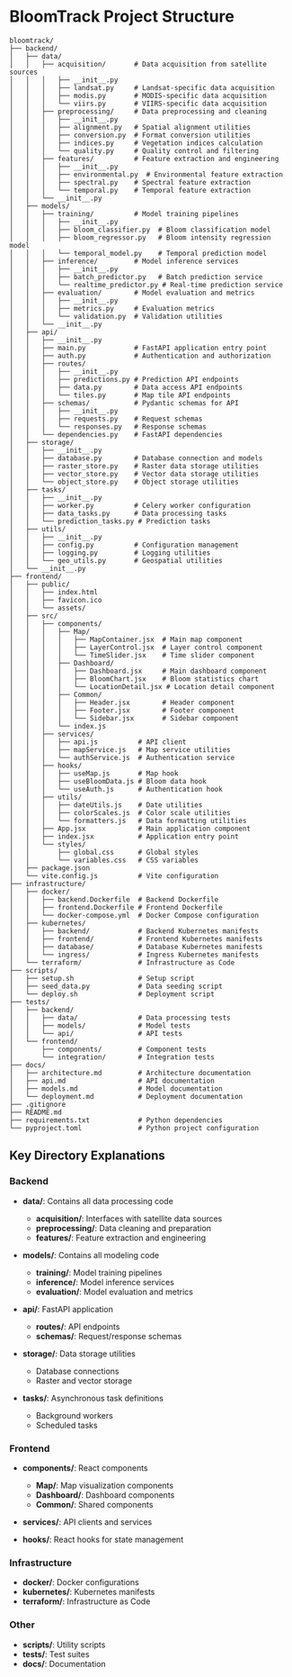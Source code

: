 # BloomTrack Project Structure

```
bloomtrack/
├── backend/
│   ├── data/
│   │   ├── acquisition/       # Data acquisition from satellite sources
│   │   │   ├── __init__.py
│   │   │   ├── landsat.py     # Landsat-specific data acquisition
│   │   │   ├── modis.py       # MODIS-specific data acquisition
│   │   │   └── viirs.py       # VIIRS-specific data acquisition
│   │   ├── preprocessing/     # Data preprocessing and cleaning
│   │   │   ├── __init__.py
│   │   │   ├── alignment.py   # Spatial alignment utilities
│   │   │   ├── conversion.py  # Format conversion utilities
│   │   │   ├── indices.py     # Vegetation indices calculation
│   │   │   └── quality.py     # Quality control and filtering
│   │   ├── features/          # Feature extraction and engineering
│   │   │   ├── __init__.py
│   │   │   ├── environmental.py  # Environmental feature extraction
│   │   │   ├── spectral.py    # Spectral feature extraction
│   │   │   └── temporal.py    # Temporal feature extraction
│   │   └── __init__.py
│   ├── models/
│   │   ├── training/          # Model training pipelines
│   │   │   ├── __init__.py
│   │   │   ├── bloom_classifier.py  # Bloom classification model
│   │   │   ├── bloom_regressor.py   # Bloom intensity regression model
│   │   │   └── temporal_model.py    # Temporal prediction model
│   │   ├── inference/         # Model inference services
│   │   │   ├── __init__.py
│   │   │   ├── batch_predictor.py   # Batch prediction service
│   │   │   └── realtime_predictor.py # Real-time prediction service
│   │   ├── evaluation/        # Model evaluation and metrics
│   │   │   ├── __init__.py
│   │   │   ├── metrics.py     # Evaluation metrics
│   │   │   └── validation.py  # Validation utilities
│   │   └── __init__.py
│   ├── api/
│   │   ├── __init__.py
│   │   ├── main.py            # FastAPI application entry point
│   │   ├── auth.py            # Authentication and authorization
│   │   ├── routes/
│   │   │   ├── __init__.py
│   │   │   ├── predictions.py # Prediction API endpoints
│   │   │   ├── data.py        # Data access API endpoints
│   │   │   └── tiles.py       # Map tile API endpoints
│   │   ├── schemas/           # Pydantic schemas for API
│   │   │   ├── __init__.py
│   │   │   ├── requests.py    # Request schemas
│   │   │   └── responses.py   # Response schemas
│   │   └── dependencies.py    # FastAPI dependencies
│   ├── storage/
│   │   ├── __init__.py
│   │   ├── database.py        # Database connection and models
│   │   ├── raster_store.py    # Raster data storage utilities
│   │   ├── vector_store.py    # Vector data storage utilities
│   │   └── object_store.py    # Object storage utilities
│   ├── tasks/
│   │   ├── __init__.py
│   │   ├── worker.py          # Celery worker configuration
│   │   ├── data_tasks.py      # Data processing tasks
│   │   └── prediction_tasks.py # Prediction tasks
│   ├── utils/
│   │   ├── __init__.py
│   │   ├── config.py          # Configuration management
│   │   ├── logging.py         # Logging utilities
│   │   └── geo_utils.py       # Geospatial utilities
│   └── __init__.py
├── frontend/
│   ├── public/
│   │   ├── index.html
│   │   ├── favicon.ico
│   │   └── assets/
│   ├── src/
│   │   ├── components/
│   │   │   ├── Map/
│   │   │   │   ├── MapContainer.jsx  # Main map component
│   │   │   │   ├── LayerControl.jsx  # Layer control component
│   │   │   │   └── TimeSlider.jsx    # Time slider component
│   │   │   ├── Dashboard/
│   │   │   │   ├── Dashboard.jsx     # Main dashboard component
│   │   │   │   ├── BloomChart.jsx    # Bloom statistics chart
│   │   │   │   └── LocationDetail.jsx # Location detail component
│   │   │   ├── Common/
│   │   │   │   ├── Header.jsx        # Header component
│   │   │   │   ├── Footer.jsx        # Footer component
│   │   │   │   └── Sidebar.jsx       # Sidebar component
│   │   │   └── index.js
│   │   ├── services/
│   │   │   ├── api.js          # API client
│   │   │   ├── mapService.js   # Map service utilities
│   │   │   └── authService.js  # Authentication service
│   │   ├── hooks/
│   │   │   ├── useMap.js       # Map hook
│   │   │   ├── useBloomData.js # Bloom data hook
│   │   │   └── useAuth.js      # Authentication hook
│   │   ├── utils/
│   │   │   ├── dateUtils.js    # Date utilities
│   │   │   ├── colorScales.js  # Color scale utilities
│   │   │   └── formatters.js   # Data formatting utilities
│   │   ├── App.jsx             # Main application component
│   │   ├── index.jsx           # Application entry point
│   │   └── styles/
│   │       ├── global.css      # Global styles
│   │       └── variables.css   # CSS variables
│   ├── package.json
│   └── vite.config.js          # Vite configuration
├── infrastructure/
│   ├── docker/
│   │   ├── backend.Dockerfile  # Backend Dockerfile
│   │   ├── frontend.Dockerfile # Frontend Dockerfile
│   │   └── docker-compose.yml  # Docker Compose configuration
│   ├── kubernetes/
│   │   ├── backend/            # Backend Kubernetes manifests
│   │   ├── frontend/           # Frontend Kubernetes manifests
│   │   ├── database/           # Database Kubernetes manifests
│   │   └── ingress/            # Ingress Kubernetes manifests
│   └── terraform/              # Infrastructure as Code
├── scripts/
│   ├── setup.sh                # Setup script
│   ├── seed_data.py            # Data seeding script
│   └── deploy.sh               # Deployment script
├── tests/
│   ├── backend/
│   │   ├── data/               # Data processing tests
│   │   ├── models/             # Model tests
│   │   └── api/                # API tests
│   └── frontend/
│       ├── components/         # Component tests
│       └── integration/        # Integration tests
├── docs/
│   ├── architecture.md         # Architecture documentation
│   ├── api.md                  # API documentation
│   ├── models.md               # Model documentation
│   └── deployment.md           # Deployment documentation
├── .gitignore
├── README.md
├── requirements.txt            # Python dependencies
└── pyproject.toml              # Python project configuration
```

## Key Directory Explanations

### Backend

- **data/**: Contains all data processing code
  - **acquisition/**: Interfaces with satellite data sources
  - **preprocessing/**: Data cleaning and preparation
  - **features/**: Feature extraction and engineering

- **models/**: Contains all modeling code
  - **training/**: Model training pipelines
  - **inference/**: Model inference services
  - **evaluation/**: Model evaluation and metrics

- **api/**: FastAPI application
  - **routes/**: API endpoints
  - **schemas/**: Request/response schemas

- **storage/**: Data storage utilities
  - Database connections
  - Raster and vector storage

- **tasks/**: Asynchronous task definitions
  - Background workers
  - Scheduled tasks

### Frontend

- **components/**: React components
  - **Map/**: Map visualization components
  - **Dashboard/**: Dashboard components
  - **Common/**: Shared components

- **services/**: API clients and services

- **hooks/**: React hooks for state management

### Infrastructure

- **docker/**: Docker configurations
- **kubernetes/**: Kubernetes manifests
- **terraform/**: Infrastructure as Code

### Other

- **scripts/**: Utility scripts
- **tests/**: Test suites
- **docs/**: Documentation
